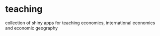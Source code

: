 # teaching
collection of shiny apps for teaching economics, international economics and economic geography
